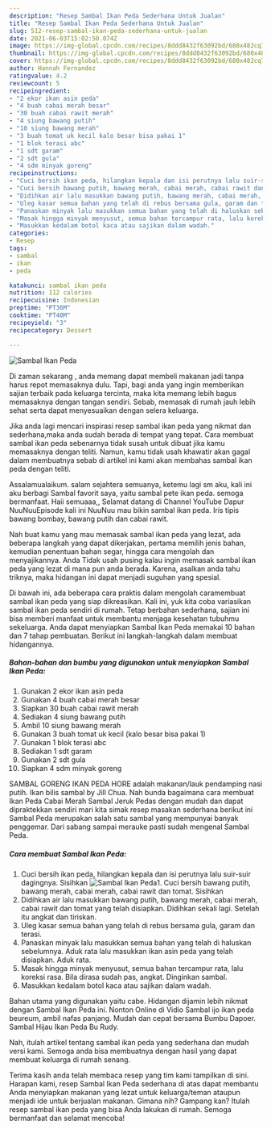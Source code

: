 ```yaml
---
description: "Resep Sambal Ikan Peda Sederhana Untuk Jualan"
title: "Resep Sambal Ikan Peda Sederhana Untuk Jualan"
slug: 512-resep-sambal-ikan-peda-sederhana-untuk-jualan
date: 2021-06-03T15:02:50.074Z
image: https://img-global.cpcdn.com/recipes/8ddd8432f63092bd/680x482cq70/sambal-ikan-peda-foto-resep-utama.jpg
thumbnail: https://img-global.cpcdn.com/recipes/8ddd8432f63092bd/680x482cq70/sambal-ikan-peda-foto-resep-utama.jpg
cover: https://img-global.cpcdn.com/recipes/8ddd8432f63092bd/680x482cq70/sambal-ikan-peda-foto-resep-utama.jpg
author: Hannah Fernandez
ratingvalue: 4.2
reviewcount: 5
recipeingredient:
- "2 ekor ikan asin peda"
- "4 buah cabai merah besar"
- "30 buah cabai rawit merah"
- "4 siung bawang putih"
- "10 siung bawang merah"
- "3 buah tomat uk kecil kalo besar bisa pakai 1"
- "1 blok terasi abc"
- "1 sdt garam"
- "2 sdt gula"
- "4 sdm minyak goreng"
recipeinstructions:
- "Cuci bersih ikan peda, hilangkan kepala dan isi perutnya lalu suir-suir dagingnya. Sisihkan"
- "Cuci bersih bawang putih, bawang merah, cabai merah, cabai rawit dan tomat. Sisihkan"
- "Didihkan air lalu masukkan bawang putih, bawang merah, cabai merah, cabai rawit dan tomat yang telah disiapkan. Didihkan sekali lagi. Setelah itu angkat dan tiriskan."
- "Uleg kasar semua bahan yang telah di rebus bersama gula, garam dan terasi."
- "Panaskan minyak lalu masukkan semua bahan yang telah di haluskan sebelumnya. Aduk rata lalu masukkan ikan asin peda yang telah disiapkan. Aduk rata."
- "Masak hingga minyak menyusut, semua bahan tercampur rata, lalu koreksi rasa. Bila dirasa sudah pas, angkat. Dinginkan sambal."
- "Masukkan kedalam botol kaca atau sajikan dalam wadah."
categories:
- Resep
tags:
- sambal
- ikan
- peda

katakunci: sambal ikan peda 
nutrition: 112 calories
recipecuisine: Indonesian
preptime: "PT36M"
cooktime: "PT40M"
recipeyield: "3"
recipecategory: Dessert

---
```



![Sambal Ikan Peda](https://img-global.cpcdn.com/recipes/8ddd8432f63092bd/680x482cq70/sambal-ikan-peda-foto-resep-utama.jpg)

Di zaman  sekarang , anda memang dapat membeli makanan jadi tanpa harus repot memasaknya dulu. Tapi, bagi anda yang ingin memberikan sajian terbaik pada keluarga tercinta, maka kita memang lebih bagus memasaknya dengan tangan sendiri. Sebab, memasak di rumah jauh lebih sehat serta dapat menyesuaikan dengan selera keluarga.

Jika anda lagi mencari inspirasi resep sambal ikan peda yang nikmat dan sederhana,maka anda sudah berada di tempat yang tepat. Cara membuat sambal ikan peda  sebenarnya tidak susah untuk dibuat jika kamu memasaknya dengan teliti. Namun, kamu tidak usah khawatir akan gagal dalam membuatnya 
sebab di artikel ini kami akan membahas sambal ikan peda dengan teliti.  

Assalamualaikum. salam sejahtera semuanya, ketemu lagi sm aku, kali ini aku berbagi Sambal favorit saya, yaitu sambal pete ikan peda. semoga bermanfaat. Haii semuaaa,, Selamat datang di Channel YouTube Dapur NuuNuuEpisode kali ini NuuNuu mau bikin sambal ikan peda. Iris tipis bawang bombay, bawang putih dan cabai rawit.

Nah buat kamu yang mau memasak sambal ikan peda yang lezat, ada beberapa langkah yang dapat dikerjakan, pertama memilih jenis bahan, kemudian penentuan bahan segar, hingga cara mengolah dan menyajikannya. Anda Tidak usah pusing kalau ingin memasak sambal ikan peda yang lezat di mana pun anda berada. Karena, asalkan anda  tahu triknya, maka hidangan ini dapat menjadi suguhan yang spesial.

Di bawah ini, ada beberapa cara praktis  dalam mengolah caramembuat sambal ikan peda yang siap dikreasikan. Kali ini, yuk kita coba variasikan sambal ikan peda sendiri di rumah. Tetap berbahan sederhana, sajian ini bisa memberi manfaat untuk membantu menjaga kesehatan tubuhmu sekeluarga. Anda dapat menyiapkan Sambal Ikan Peda memakai 10 bahan dan 7 tahap pembuatan. Berikut ini langkah-langkah dalam membuat hidangannya.

<!--inarticleads1-->

##### Bahan-bahan dan bumbu yang digunakan untuk menyiapkan Sambal Ikan Peda:

1. Gunakan 2 ekor ikan asin peda
1. Gunakan 4 buah cabai merah besar
1. Siapkan 30 buah cabai rawit merah
1. Sediakan 4 siung bawang putih
1. Ambil 10 siung bawang merah
1. Gunakan 3 buah tomat uk kecil (kalo besar bisa pakai 1)
1. Gunakan 1 blok terasi abc
1. Sediakan 1 sdt garam
1. Gunakan 2 sdt gula
1. Siapkan 4 sdm minyak goreng


SAMBAL GORENG IKAN PEDA HORE adalah makanan/lauk pendamping nasi putih. Ikan bilis sambal by Jill Chua. Nah bunda bagaimana cara membuat Ikan Peda Cabai Merah Sambal Jeruk Pedas dengan mudah dan dapat dipraktekkan sendiri mari kita simak resep masakan sederhana berikut ini  Sambal Peda merupakan salah satu sambal yang mempunyai banyak penggemar. Dari sabang sampai merauke pasti sudah mengenal Sambal Peda. 

<!--inarticleads2-->

##### Cara membuat Sambal Ikan Peda:

1. Cuci bersih ikan peda, hilangkan kepala dan isi perutnya lalu suir-suir dagingnya. Sisihkan
<img src="https://img-global.cpcdn.com/steps/e6820f73c17f3d65/160x128cq70/sambal-ikan-peda-langkah-memasak-1-foto.jpg" alt="Sambal Ikan Peda">1. Cuci bersih bawang putih, bawang merah, cabai merah, cabai rawit dan tomat. Sisihkan
1. Didihkan air lalu masukkan bawang putih, bawang merah, cabai merah, cabai rawit dan tomat yang telah disiapkan. Didihkan sekali lagi. Setelah itu angkat dan tiriskan.
1. Uleg kasar semua bahan yang telah di rebus bersama gula, garam dan terasi.
1. Panaskan minyak lalu masukkan semua bahan yang telah di haluskan sebelumnya. Aduk rata lalu masukkan ikan asin peda yang telah disiapkan. Aduk rata.
1. Masak hingga minyak menyusut, semua bahan tercampur rata, lalu koreksi rasa. Bila dirasa sudah pas, angkat. Dinginkan sambal.
1. Masukkan kedalam botol kaca atau sajikan dalam wadah.


Bahan utama yang digunakan yaitu cabe. Hidangan dijamin lebih nikmat dengan Sambal Ikan Peda ini. Nonton Online di Vidio Sambal ijo ikan peda beureum, ambil nafas panjang. Mudah dan cepat bersama Bumbu Dapoer. Sambal Hijau Ikan Peda Bu Rudy. 

Nah, itulah artikel tentang  sambal ikan peda  yang sederhana dan mudah versi kami. Semoga anda bisa membuatnya dengan hasil yang dapat membuat keluarga di rumah senang. 

Terima kasih anda telah membaca resep yang tim kami tampilkan di sini. Harapan kami, resep  Sambal Ikan Peda sederhana di atas dapat membantu Anda menyiapkan makanan yang lezat untuk keluarga/teman ataupun menjadi ide untuk berjualan makanan. Gimana nih? Gampang kan? Itulah resep sambal ikan peda yang bisa Anda lakukan di rumah. Semoga bermanfaat dan selamat mencoba!

